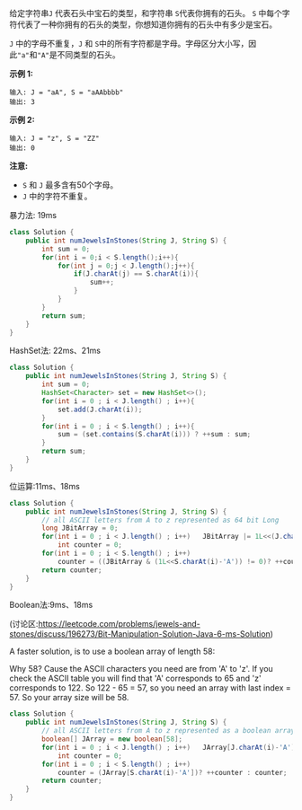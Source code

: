 给定字符串`J` 代表石头中宝石的类型，和字符串 `S`代表你拥有的石头。 `S` 中每个字符代表了一种你拥有的石头的类型，你想知道你拥有的石头中有多少是宝石。

`J` 中的字母不重复，`J` 和 `S`中的所有字符都是字母。字母区分大小写，因此`"a"`和`"A"`是不同类型的石头。

**示例 1:**

```
输入: J = "aA", S = "aAAbbbb"
输出: 3
```

**示例 2:**

```
输入: J = "z", S = "ZZ"
输出: 0
```

**注意:**

- `S` 和 `J` 最多含有50个字母。
-  `J` 中的字符不重复。



暴力法: 19ms

```java
class Solution {
    public int numJewelsInStones(String J, String S) {
        int sum = 0;
        for(int i = 0;i < S.length();i++){
            for(int j = 0;j < J.length();j++){
                if(J.charAt(j) == S.charAt(i)){
                    sum++;
                }
            }
        }
        return sum;
    }
}
```

HashSet法: 22ms、21ms

```java
class Solution {
    public int numJewelsInStones(String J, String S) {
        int sum = 0;
        HashSet<Character> set = new HashSet<>();
        for(int i = 0 ; i < J.length() ; i++){
            set.add(J.charAt(i));   
        }
        for(int i = 0 ; i < S.length() ; i++){
            sum = (set.contains(S.charAt(i))) ? ++sum : sum;    
        }
        return sum;
    }
}
```

位运算:11ms、18ms

```java
class Solution {
    public int numJewelsInStones(String J, String S) {
        // all ASCII letters from A to z represented as 64 bit Long 
        long JBitArray = 0; 
        for(int i = 0 ; i < J.length() ; i++)   JBitArray |= 1L<<(J.charAt(i)-'A');
            int counter = 0;
        for(int i = 0 ; i < S.length() ; i++)   
            counter = ((JBitArray & (1L<<S.charAt(i)-'A')) != 0)? ++counter : counter;
        return counter;
    }
}
```

Boolean法:9ms、18ms

(讨论区:https://leetcode.com/problems/jewels-and-stones/discuss/196273/Bit-Manipulation-Solution-Java-6-ms-Solution)

A faster solution, is to use a boolean array of length 58:

Why 58?
Cause the ASCII characters you need are from 'A' to 'z'. If you check the ASCII table you will find that 'A' corresponds to 65 and 'z' corresponds to 122. So 122 - 65 = 57, so you need an array with last index = 57. So your array size will be 58.

```java
class Solution {
    public int numJewelsInStones(String J, String S) {
        // all ASCII letters from A to z represented as a boolean array
        boolean[] JArray = new boolean[58]; 
        for(int i = 0 ; i < J.length() ; i++)   JArray[J.charAt(i)-'A'] = true;
            int counter = 0;
        for(int i = 0 ; i < S.length() ; i++)   
            counter = (JArray[S.charAt(i)-'A'])? ++counter : counter;
        return counter;
    }
}
```

